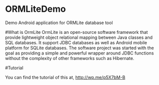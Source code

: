 # ORMLiteDemo
Demo Android application for ORMLite database tool

#What is OrmLite
OrmLite is an open-source software framework that provide lightweight object relational mapping between Java classes and SQL databases. It support JDBC databases as well as Android mobile platform for SQLite databases. The software project was started with the goal as providing a simple and powerful wrapper around JDBC functions without the complexity of other frameworks such as Hibernate.

#Tutorial

You can find the tutorial of this at, http://wp.me/p5X7bM-B